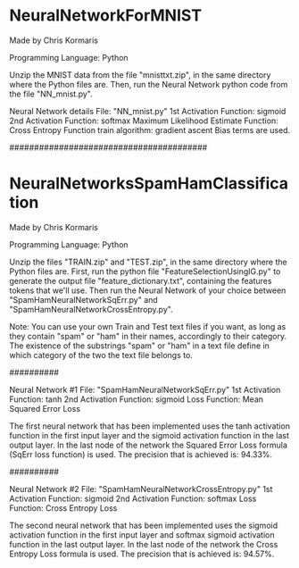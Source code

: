 # NeuralNetworkForMNIST

Made by Chris Kormaris

Programming Language: Python

Unzip the MNIST data from the file "mnisttxt.zip", in the same directory where the Python files are.
Then, run the Neural Network python code from the file "NN_mnist.py".

Neural Network details
File:
"NN_mnist.py"
1st Activation Function: sigmoid
2nd Activation Function: softmax
Maximum Likelihood Estimate Function: Cross Entropy Function
train algorithm: gradient ascent
Bias terms are used.


########################################


# NeuralNetworksSpamHamClassification

Made by Chris Kormaris

Programming Language: Python

Unzip the files "TRAIN.zip" and "TEST.zip", in the same directory where the Python files are.
First, run the python file "FeatureSelectionUsingIG.py" to generate the output file
"feature_dictionary.txt", containing the features tokens that we'll use.
Then run the Neural Network of your choice between "SpamHamNeuralNetworkSqErr.py" and "SpamHamNeuralNetworkCrossEntropy.py".

Note: You can use your own Train and Test text files if you want, as long as they contain "spam" or "ham" in their names, accordingly to their category. The existence of the substrings "spam" or "ham" in a text file define in which category of the two the text file belongs to.

##########

Neural Network #1
File:
"SpamHamNeuralNetworkSqErr.py"
1st Activation Function: tanh
2nd Activation Function: sigmoid
Loss Function: Mean Squared Error Loss

The first neural network that has been implemented uses
the tanh activation function in the first input layer
and the sigmoid activation function in the last output layer.
In the last node of the network the Squared Error Loss formula (SqErr loss function) is used.
The precision that is achieved is: 94.33%.

##########

Neural Network #2
File:
"SpamHamNeuralNetworkCrossEntropy.py"
1st Activation Function: sigmoid
2nd Activation Function: softmax
Loss Function: Cross Entropy Loss

The second neural network that has been implemented uses
the sigmoid activation function in the first input layer
and softmax sigmoid activation function in the last output layer.
In the last node of the network the Cross Entropy Loss formula is used.
The precision that is achieved is: 94.57%.

